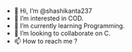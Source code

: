 - 👋 Hi, I’m @shashikanta237
- 👀 I’m interested in COD.
- 🌱 I’m currently learning Programming.
- 💞️ I’m looking to collaborate on C.
- 📫 How to reach me ?

<!---
shashikanta237/shashikanta237 is a ✨ special ✨ repository because its `README.md` (this file) appears on your GitHub profile.
You can click the Preview link to take a look at your changes.
--->
